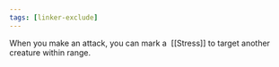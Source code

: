 ```yaml
---
tags: [linker-exclude]
---
```

When you make an attack, you can mark a  [[Stress]] to target another creature within range.

